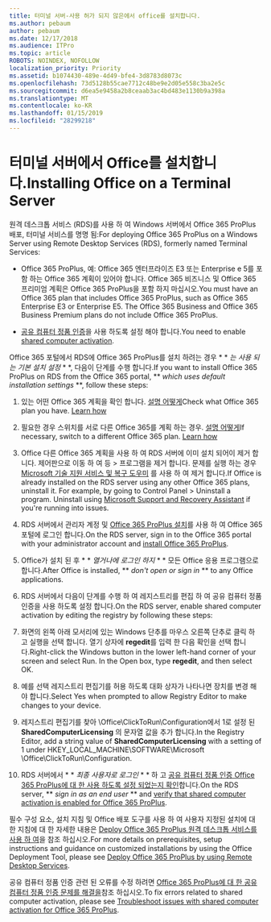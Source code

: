 ```yaml
---
title: 터미널 서버-사용 허가 되지 않은에서 office를 설치합니다.
ms.author: pebaum
author: pebaum
ms.date: 12/17/2018
ms.audience: ITPro
ms.topic: article
ROBOTS: NOINDEX, NOFOLLOW
localization_priority: Priority
ms.assetid: b1074430-489e-4d49-bfe4-3d8783d8073c
ms.openlocfilehash: 73d5128b55cae7712c48be9e2d05e558c3ba2e5c
ms.sourcegitcommit: d6ea5e9458a2b8ceaab3ac4bd483e1130b9a398a
ms.translationtype: MT
ms.contentlocale: ko-KR
ms.lasthandoff: 01/15/2019
ms.locfileid: "28299218"
---
```

# <a name="installing-office-on-a-terminal-server"></a><span data-ttu-id="cc6b1-102">터미널 서버에서 Office를 설치합니다.</span><span class="sxs-lookup"><span data-stu-id="cc6b1-102">Installing Office on a Terminal Server</span></span>

<span data-ttu-id="cc6b1-103">원격 데스크톱 서비스 (RDS)를 사용 하 여 Windows 서버에서 Office 365 ProPlus 배포, 터미널 서비스를 명명 됨:</span><span class="sxs-lookup"><span data-stu-id="cc6b1-103">For deploying Office 365 ProPlus on a Windows Server using Remote Desktop Services (RDS), formerly named Terminal Services:</span></span>
  
- <span data-ttu-id="cc6b1-p101">Office 365 ProPlus, 예: Office 365 엔터프라이즈 E3 또는 Enterprise e 5를 포함 하는 Office 365 계획이 있어야 합니다. Office 365 비즈니스 및 Office 365 프리미엄 계획은 Office 365 ProPlus을 포함 하지 마십시오.</span><span class="sxs-lookup"><span data-stu-id="cc6b1-p101">You must have an Office 365 plan that includes Office 365 ProPlus, such as Office 365 Enterprise E3 or Enterprise E5. The Office 365 Business and Office 365 Business Premium plans do not include Office 365 ProPlus.</span></span>
    
- <span data-ttu-id="cc6b1-106">[공유 컴퓨터 정품 인증](https://docs.microsoft.com/DeployOffice/overview-of-shared-computer-activation-for-office-365-proplus)을 사용 하도록 설정 해야 합니다.</span><span class="sxs-lookup"><span data-stu-id="cc6b1-106">You need to enable [shared computer activation](https://docs.microsoft.com/DeployOffice/overview-of-shared-computer-activation-for-office-365-proplus).</span></span>
    
<span data-ttu-id="cc6b1-107">Office 365 포털에서 RDS에 Office 365 ProPlus를 설치 하려는 경우 \* \* *는 사용 되는 기본 설치 설정* \* \*, 다음이 단계를 수행 합니다.</span><span class="sxs-lookup"><span data-stu-id="cc6b1-107">If you want to install Office 365 ProPlus on RDS from the Office 365 portal, \*\* *which uses default installation settings* \*\*, follow these steps:</span></span> 
  
1. <span data-ttu-id="cc6b1-p102">있는 어떤 Office 365 계획을 확인 합니다. [설명 어떻게](https://docs.microsoft.com/office365/admin/admin-overview/what-subscription-do-i-have)</span><span class="sxs-lookup"><span data-stu-id="cc6b1-p102">Check what Office 365 plan you have. [Learn how](https://docs.microsoft.com/office365/admin/admin-overview/what-subscription-do-i-have)</span></span>
    
2. <span data-ttu-id="cc6b1-p103">필요한 경우 스위치를 서로 다른 Office 365를 계획 하는 경우. [설명 어떻게](https://docs.microsoft.com/office365/admin/subscriptions-and-billing/switch-to-a-different-plan)</span><span class="sxs-lookup"><span data-stu-id="cc6b1-p103">If necessary, switch to a different Office 365 plan. [Learn how](https://docs.microsoft.com/office365/admin/subscriptions-and-billing/switch-to-a-different-plan)</span></span>
    
3. <span data-ttu-id="cc6b1-p104">Office 다른 Office 365 계획을 사용 하 여 RDS 서버에 이미 설치 되어이 제거 합니다. 제어판으로 이동 하 여 등 \> 프로그램을 제거 합니다. 문제를 실행 하는 경우 [Microsoft 기술 지원 서비스 및 복구 도우미](https://aka.ms/SARA-OfficeUninstall-Alchemy) 를 사용 하 여 제거 합니다.</span><span class="sxs-lookup"><span data-stu-id="cc6b1-p104">If Office is already installed on the RDS server using any other Office 365 plans, uninstall it. For example, by going to Control Panel \> Uninstall a program. Uninstall using [Microsoft Support and Recovery Assistant](https://aka.ms/SARA-OfficeUninstall-Alchemy) if you're running into issues.</span></span> 
    
4. <span data-ttu-id="cc6b1-115">RDS 서버에서 관리자 계정 및 [Office 365 ProPlus 설치](https://portal.office.com/OLS/MySoftware.aspx)를 사용 하 여 Office 365 포털에 로그인 합니다.</span><span class="sxs-lookup"><span data-stu-id="cc6b1-115">On the RDS server, sign in to the Office 365 portal with your administrator account and [install Office 365 ProPlus](https://portal.office.com/OLS/MySoftware.aspx).</span></span>
    
5. <span data-ttu-id="cc6b1-116">Office가 설치 된 후 \* \* *열거나에 로그인 하지* \* \* 모든 Office 응용 프로그램으로 합니다.</span><span class="sxs-lookup"><span data-stu-id="cc6b1-116">After Office is installed, \*\* *don't open or sign in* \*\* to any Office applications.</span></span> 
    
6. <span data-ttu-id="cc6b1-117">RDS 서버에서 다음이 단계를 수행 하 여 레지스트리를 편집 하 여 공유 컴퓨터 정품 인증을 사용 하도록 설정 합니다.</span><span class="sxs-lookup"><span data-stu-id="cc6b1-117">On the RDS server, enable shared computer activation by editing the registry by following these steps:</span></span>
    
1. <span data-ttu-id="cc6b1-p105">화면의 왼쪽 아래 모서리에 있는 Windows 단추를 마우스 오른쪽 단추로 클릭 하 고 실행을 선택 합니다. 열기 상자에 **regedit**를 입력 한 다음 확인을 선택 합니다.</span><span class="sxs-lookup"><span data-stu-id="cc6b1-p105">Right-click the Windows button in the lower left-hand corner of your screen and select Run. In the Open box, type **regedit**, and then select OK.</span></span> 
    
2. <span data-ttu-id="cc6b1-120">예를 선택 레지스트리 편집기를 허용 하도록 대화 상자가 나타나면 장치를 변경 해야 합니다.</span><span class="sxs-lookup"><span data-stu-id="cc6b1-120">Select Yes when prompted to allow Registry Editor to make changes to your device.</span></span>
    
3. <span data-ttu-id="cc6b1-121">레지스트리 편집기를 찾아 \Office\ClickToRun\Configuration에서 1로 설정 된 **SharedComputerLicensing** 의 문자열 값을 추가 합니다.</span><span class="sxs-lookup"><span data-stu-id="cc6b1-121">In the Registry Editor, add a string value of **SharedComputerLicensing** with a setting of 1 under HKEY_LOCAL_MACHINE\SOFTWARE\Microsoft \Office\ClickToRun\Configuration.</span></span> 
    
7. <span data-ttu-id="cc6b1-122">RDS 서버에서 \* \* *최종 사용자로 로그인* \* \* 하 고 [공유 컴퓨터 정품 인증 Office 365 ProPlus에 대 한 사용 하도록 설정 되었는지 확인](https://docs.microsoft.com/DeployOffice/troubleshoot-issues-with-shared-computer-activation-for-office-365-proplus#verify-that-activation-for-office-365-proplus-succeeded)합니다.</span><span class="sxs-lookup"><span data-stu-id="cc6b1-122">On the RDS server, \*\* *sign in as an end user* \*\* and [verify that shared computer activation is enabled for Office 365 ProPlus](https://docs.microsoft.com/DeployOffice/troubleshoot-issues-with-shared-computer-activation-for-office-365-proplus#verify-that-activation-for-office-365-proplus-succeeded).</span></span>
    
<span data-ttu-id="cc6b1-123">필수 구성 요소, 설치 지침 및 Office 배포 도구를 사용 하 여 사용자 지정된 설치에 대 한 지침에 대 한 자세한 내용은 [Deploy Office 365 ProPlus 원격 데스크톱 서비스를 사용 하 여](https://docs.microsoft.com/DeployOffice/deploy-office-365-proplus-by-using-remote-desktop-services)을 참조 하십시오.</span><span class="sxs-lookup"><span data-stu-id="cc6b1-123">For more details on prerequisites, setup instructions and guidance on customized installations by using the Office Deployment Tool, please see [Deploy Office 365 ProPlus by using Remote Desktop Services](https://docs.microsoft.com/DeployOffice/deploy-office-365-proplus-by-using-remote-desktop-services).</span></span>
  
<span data-ttu-id="cc6b1-124">공유 컴퓨터 정품 인증 관련 된 오류를 수정 하려면 [Office 365 ProPlus에 대 한 공유 컴퓨터 정품 인증 문제를 해결을](https://docs.microsoft.com/DeployOffice/troubleshoot-issues-with-shared-computer-activation-for-office-365-proplus)참조 하십시오.</span><span class="sxs-lookup"><span data-stu-id="cc6b1-124">To fix errors related to shared computer activation, please see [Troubleshoot issues with shared computer activation for Office 365 ProPlus](https://docs.microsoft.com/DeployOffice/troubleshoot-issues-with-shared-computer-activation-for-office-365-proplus).</span></span>
  

